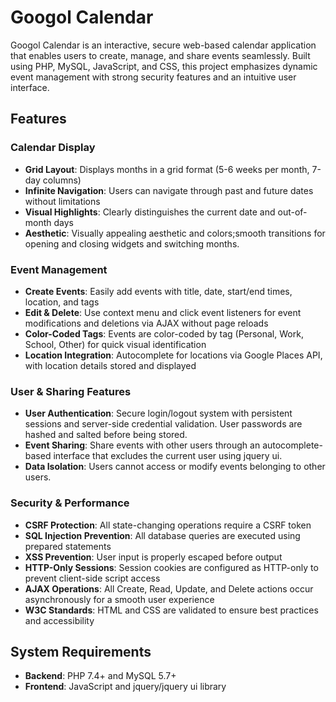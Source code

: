 # Googol Calendar

Googol Calendar is an interactive, secure web-based calendar application that enables users to create, manage, and share events seamlessly. Built using PHP, MySQL, JavaScript, and CSS, this project emphasizes dynamic event management with strong security features and an intuitive user interface.

## Features

### Calendar Display
- **Grid Layout**: Displays months in a grid format (5-6 weeks per month, 7-day columns)
- **Infinite Navigation**: Users can navigate through past and future dates without limitations
- **Visual Highlights**: Clearly distinguishes the current date and out-of-month days
- **Aesthetic**: Visually appealing aesthetic and colors;smooth transitions for opening and closing widgets and switching months.

### Event Management
- **Create Events**: Easily add events with title, date, start/end times, location, and tags
- **Edit & Delete**: Use context menu and click event listeners for event modifications and deletions via AJAX without page reloads
- **Color-Coded Tags**: Events are color-coded by tag (Personal, Work, School, Other) for quick visual identification
- **Location Integration**: Autocomplete for locations via Google Places API, with location details stored and displayed

### User & Sharing Features
- **User Authentication**: Secure login/logout system with persistent sessions and server-side credential validation. User passwords are hashed and salted before being stored.
- **Event Sharing**: Share events with other users through an autocomplete-based interface that excludes the current user using jquery ui.
- **Data Isolation**: Users cannot access or modify events belonging to other users.

### Security & Performance
- **CSRF Protection**: All state-changing operations require a CSRF token
- **SQL Injection Prevention**: All database queries are executed using prepared statements
- **XSS Prevention**: User input is properly escaped before output
- **HTTP-Only Sessions**: Session cookies are configured as HTTP-only to prevent client-side script access
- **AJAX Operations**: All Create, Read, Update, and Delete actions occur asynchronously for a smooth user experience
- **W3C Standards**: HTML and CSS are validated to ensure best practices and accessibility

## System Requirements
- **Backend**: PHP 7.4+ and MySQL 5.7+
- **Frontend**: JavaScript and jquery/jquery ui library
